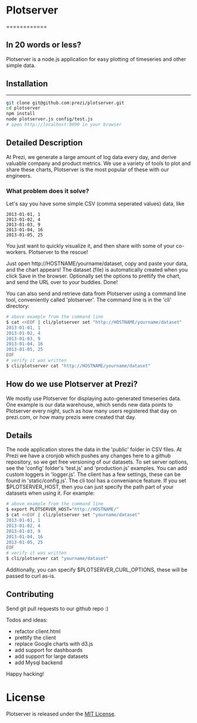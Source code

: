 # Plotserver
============

## In 20 words or less?

Plotserver is a node.js application for easy plotting of timeseries and other simple data.

## Installation
---

```bash
git clone git@github.com:prezi/plotserver.git
cd plotserver
npm install
node plotserver.js config/test.js
# open http://localhost:9090 in your browser
```

## Detailed Description

At Prezi, we generate a large amount of log data every day, and derive valuable company and product metrics.
We use a variety of tools to plot and share these charts, Plotserver is the most popular of these with our engineers.

### What problem does it solve?

Let's say you have some simple CSV (comma seperated values) data, like

    2013-01-01, 1
    2013-01-02, 4
    2013-01-03, 9
    2013-01-04, 16
    2013-01-05, 25

You just want to quickly visualize it, and then share with some of your co-workers. Plotserver to the rescue!

Just open http://HOSTNAME/yourname/dataset, copy and paste your data, and the chart appears!
The dataset (file) is automatically created when you click Save in the browser.
Optionally set the options to prettify the chart, and send the URL over to your buddies.
Done!

You can also send and retrieve data from Plotserver using a command line tool, conveniently called 'plotserver'.
The command line is in the 'cli' directory:

```bash
# above example from the command line
$ cat <<EOF | cli/plotserver set "http://HOSTNAME/yourname/dataset"
2013-01-01, 1
2013-01-02, 4
2013-01-03, 9
2013-01-04, 16
2013-01-05, 25
EOF
# verify it was written
$ cli/plotserver cat "http://HOSTNAME/yourname/dataset"
```

## How do we use Plotserver at Prezi?

We mostly use Plotserver for displaying auto-generated timeseries data.
One example is our data warehouse, which sends new data points to Plotserver every night, such as how many users registered that day on prezi.com, or how many prezis were created that day.

## Details

The node application stores the data in the 'public' folder in CSV files. At Prezi we have a cronjob which pushes any changes here to a github repository, so we get free versioning of our datasets.
To set server options, see the 'config' folder's 'test.js' and 'production.js' examples. You can add custom loggers in 'logger.js'.
The client has a few settings, these can be found in 'static/config.js'.
The cli tool has a conveniance feature. If you set $PLOTSERVER_HOST, then you can just specify the path part of your datasets when using it. For example:

```bash
# above example from the command line
$ export PLOTSERVER_HOST="http://HOSTNAME/"
$ cat <<EOF | cli/plotserver set "yourname/dataset"
2013-01-01, 1
2013-01-02, 4
2013-01-03, 9
2013-01-04, 16
2013-01-05, 25
EOF
# verify it was written
$ cli/plotserver cat "yourname/dataset"
```

Additionally, you can specify $PLOTSERVER_CURL_OPTIONS, these will be passed to curl as-is.

## Contributing

Send git pull requests to our github repo :)

Todos and ideas:
- refactor client.html
- prettify the client
- replace Google charts with d3.js
- add support for dashboards
- add support for large datasets
- add Mysql backend

Happy hacking!

# License

Plotserver is released under the [MIT License](http://opensource.org/licenses/MIT).
